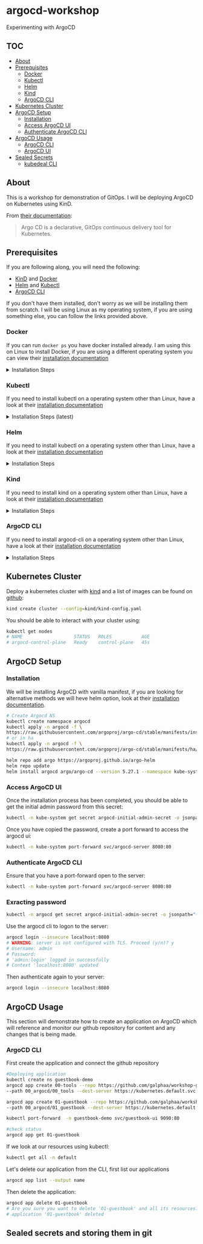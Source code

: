 # argocd-workshop
Experimenting with ArgoCD

## TOC
- [About](#about)
- [Prerequisites](#prerequisites)
  - [Docker](#docker)
  - [Kubectl](#kubectl)
  - [Helm](#helm)
  - [Kind](#kind)
  - [ArgoCD CLI](#argocd-cli)
- [Kubernetes Cluster](#kubernetes-cluster)
- [ArgoCD Setup](#argocd-setup)
  - [Installation](#installation)
  - [Access ArgoCD UI](#access-argocd-ui)
  - [Authenticate ArgoCD CLI](#authenticate-argocd-cli)
- [ArgoCD Usage](#argocd-usage)
  - [ArgoCD CLI](#argocd-cli-1)
  - [ArgoCD UI](#argocd-ui)
- [Sealed Secrets](#argocd-usage)
  - [kubedeal CLI](#argocd-cli-1)
## About

This is a workshop for demonstration of GitOps. I will be deploying ArgoCD on Kubernetes using KinD.

From [their documentation](https://argo-cd.readthedocs.io/en/stable/):

> Argo CD is a declarative, GitOps continuous delivery tool for Kubernetes.

## Prerequisites

If you are following along, you will need the following:

- [KinD](https://kind.sigs.k8s.io/docs/user/quick-start/#installation) and [Docker](https://docs.docker.com/get-docker/)
- [Helm](https://helm.sh/docs/intro/install/) and [Kubectl](https://kubernetes.io/docs/tasks/tools/)
- [ArgoCD CLI](https://argo-cd.readthedocs.io/en/stable/cli_installation/)

If you don't have them installed, don't worry as we will be installing them from scratch. I will be using Linux as my operating system, if you are using something else, you can follow the links provided above.

### Docker

If you can run `docker ps` you have docker installed already. I am using this on Linux to install Docker, if you are using a different operating system you can view their [installation documentation](https://docs.docker.com/engine/install/ubuntu/)

<details>
  <summary>Installation Steps</summary>

```bash
sudo apt update
sudo apt install ca-certificates curl gnupg lsb-release -y
sudo mkdir -m 0755 -p /etc/apt/keyrings
curl -fsSL https://download.docker.com/linux/ubuntu/gpg | sudo gpg --dearmor -o /etc/apt/keyrings/docker.gpg
echo "deb [arch=$(dpkg --print-architecture) signed-by=/etc/apt/keyrings/docker.gpg] https://download.docker.com/linux/ubuntu $(lsb_release -cs) stable" \
| sudo tee /etc/apt/sources.list.d/docker.list > /dev/null
sudo apt update
sudo apt install docker-ce docker-ce-cli containerd.io docker-buildx-plugin docker-compose-plugin -y
sudo usermod -aG docker $(whoami)
source ~/.bashrc
```

</details>

### Kubectl

If you need to install kubectl on a operating system other than Linux, have a look at their [installation documentation](https://kubernetes.io/docs/tasks/tools/)


<details>
  <summary>Installation Steps (latest)</summary>

```bash
curl -LO "https://dl.k8s.io/release/$(curl -L -s https://dl.k8s.io/release/stable.txt)/bin/linux/amd64/kubectl"
sudo install -o root -g root -m 0755 kubectl /usr/local/bin/kubectl
rm -rf kubectl
```

</details>

### Helm

If you need to install kubectl on a operating system other than Linux, have a look at their [installation documentation](https://helm.sh/docs/intro/install/)

<details>
  <summary>Installation Steps</summary>

```bash
curl -LO https://get.helm.sh/helm-v3.11.2-linux-amd64.tar.gz
tar -xf helm-v3.11.2-linux-amd64.tar.gz
sudo install -o root -g root -m 0755 linux-amd64/helm /usr/local/bin/helm
rm -rf helm-v3.11.2-linux-amd64.tar.gz linux-amd64
```

</details>

### Kind

If you need to install kind on a operating system other than Linux, have a look at their [installation documentation](https://kind.sigs.k8s.io/docs/user/quick-start/#installation)

<details>
  <summary>Installation Steps</summary>

```bash
curl -Lo kind https://kind.sigs.k8s.io/dl/v0.17.0/kind-linux-amd64
sudo install -o root -g root -m 0755 kind /usr/local/bin/kind
rm -rf kind
```

</details>

### ArgoCD CLI

If you need to install argocd-cli on a operating system other than Linux, have a look at their [installation documentation](https://argo-cd.readthedocs.io/en/stable/cli_installation/)

<details>
  <summary>Installation Steps</summary>

```bash
curl -sSL -o argocd-linux-amd64 https://github.com/argoproj/argo-cd/releases/latest/download/argocd-linux-amd64
sudo install -o root -g root -m 0755 argocd-linux-amd64 /usr/local/bin/argocd
rm argocd-linux-amd64
```

</details>

## Kubernetes Cluster

Deploy a kubernetes cluster with [kind](https://kind.sigs.k8s.io/docs/user/quick-start/) and a list of images can be found on [github](https://github.com/kubernetes-sigs/kind/releases):

```bash
kind create cluster --config=kind/kind-config.yaml
```

You should be able to interact with your cluster using:

```bash
kubectl get nodes
# NAME                   STATUS   ROLES           AGE   
# argocd-control-plane   Ready    control-plane   45s   
```

## ArgoCD Setup

### Installation

We will be installing ArgoCD with vanilla manifest, if you are looking for alternative methods we will heve helm option, look at their [installation documentation](https://argo-cd.readthedocs.io/en/stable/operator-manual/installation/).

```bash
# Create Argocd NS
kubectl create namespace argocd
kubectl apply -n argocd -f \
https://raw.githubusercontent.com/argoproj/argo-cd/stable/manifests/install.yaml
# or in ha
kubectl apply -n argocd -f \
https://raw.githubusercontent.com/argoproj/argo-cd/stable/manifests/ha/install.yaml
```

```bash
helm repo add argo https://argoproj.github.io/argo-helm
helm repo update
helm install argocd argo/argo-cd --version 5.27.1 --namespace kube-system --set "configs.params.server\.insecure=true"
```

### Access ArgoCD UI

Once the installation process has been completed, you should be able to get the initial admin password from this secret:

```bash
kubectl -n kube-system get secret argocd-initial-admin-secret -o jsonpath="{.data.password}" | base64 -d
```

Once you have copied the password, create a port forward to access the argocd ui:

```bash
kubectl -n kube-system port-forward svc/argocd-server 8080:80
```

### Authenticate ArgoCD CLI

Ensure that you have a port-forward open to the server:

```bash
kubectl -n kube-system port-forward svc/argocd-server 8080:80
```

### Exracting  password
```bash
kubectl -n argocd get secret argocd-initial-admin-secret -o jsonpath="{.data.password}" | base64 -d && echo
```

Use the argocd cli to logon to the server:

```bash
argocd login --insecure localhost:8080
# WARNING: server is not configured with TLS. Proceed (y/n)? y
# Username: admin
# Password:
# 'admin:login' logged in successfully
# Context 'localhost:8080' updated
```

Then authenticate again to your server:

```bash
argocd login --insecure localhost:8080
```

## ArgoCD Usage

This section will demonstrate how to create an application on ArgoCD which will reference and monitor our github repository for content and any changes that is being made.


### ArgoCD CLI

First create the application and connect the github repository  

```bash
#Deploying application
kubectl create ns guestbook-demo
argocd app create 00-tools --repo https://github.com/galphaa/workshop-gitops.git \
--path 00_argocd/00_tools --dest-server https://kubernetes.default.svc --dest-namespace default

argocd app create 01-guestbook --repo https://github.com/galphaa/workshop-gitops.git \
--path 00_argocd/01_guestbook --dest-server https://kubernetes.default.svc --dest-namespace guestbook-demo

kubectl port-forward  -n guestbook-demo svc/guestbook-ui 9090:80

#check status
argocd app get 01-guestbook
```

If we look at our resources using kubectl:

```bash
kubectl get all -n default
```

Let's delete our application from the CLI, first list our applications

```bash
argocd app list --output name
```

Then delete the application:

```bash
argocd app delete 01-guestbook
# Are you sure you want to delete '01-guestbook' and all its resources? [y/n] y
# application '01-guestbook' deleted
```

## Sealed secrets and storing them in git

